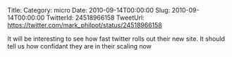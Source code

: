 Title: 
Category: micro
Date: 2010-09-14T00:00:00
Slug: 2010-09-14T00:00:00
TwitterId: 24518966158
TweetUrl: https://twitter.com/mark_philpot/status/24518966158

It will be interesting to see how fast twitter rolls out their new site. It should tell us how confidant they are in their scaling now